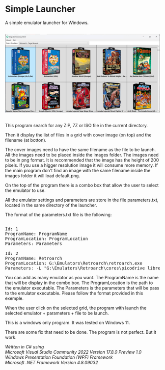 **Simple Launcher**
===============

A simple emulator launcher for Windows.<br><br>

![Screenshot](screenshot.jpg)

<br>
This program search for any ZIP, 7Z or ISO file in the current directory.


Then it display the list of files in a grid with cover image (on top) and the filename (at botton).


The cover images need to have the same filename as the file to be launch. All the images need to be placed inside the images folder. The images need to be in png format. It is recommended that the image has the height of 200 pixels. If you use a higger resolution image it will consume more memory. If the main program don't find an image with the same filename inside the images folder it will load default.png.


On the top of the program there is a combo box that allow the user to select the emulator to use.


All the emulator settings and parameters are store in the file parameters.txt, located in the same directory of the launcher.


The format of the parameters.txt file is the following:


<pre>

Id: 1
ProgramName: ProgramName
ProgramLocation: ProgramLocation
Parameters: Parameters

Id: 2
ProgramName: Retroarch
ProgramLocation: G:\Emulators\Retroarch\retroarch.exe
Parameters: -L "G:\Emulators\Retroarch\cores\picodrive_libretro.dll" -c "G:\Emulators\Retroarch\Config.cfg" -f
</pre>



You can add as many emulator as you want. The ProgramName is the name that will be display in the combo box. The ProgramLocation is the path to the emulator executable. The Parameters is the parameters that will be pass to the emulator executable. Please follow the format provided in this exemple.

When the user click on the selected grid, the program with launch the selected emulator + parameters + file to be launch.

This is a windows only program. It was tested on Windows 11.

There are some fix that need to be done. The program is not perfect. But it work.

*Written in C# using<br>
Microsoft Visual Studio Community 2022 Version 17.8.0 Preview 1.0<br>
Windows Presentation Foundation (WPF) Framework<br>
Microsoft .NET Framework Version 4.8.09032*
